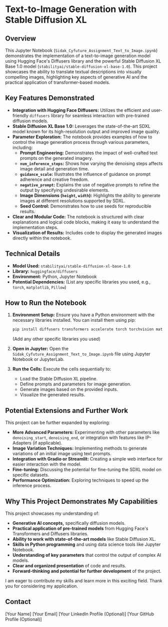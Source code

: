 # Text-to-Image Generation with Stable Diffusion XL

## Overview

This Jupyter Notebook (`Sidak_Cyfuture_Assignment_Text_to_Image.ipynb`) demonstrates the implementation of a text-to-image generation model using Hugging Face's Diffusers library and the powerful Stable Diffusion XL Base 1.0 model (`stabilityai/stable-diffusion-xl-base-1.0`). This project showcases the ability to translate textual descriptions into visually compelling images, highlighting key aspects of generative AI and the practical application of transformer-based models.

## Key Features Demonstrated

* **Integration with Hugging Face Diffusers:** Utilizes the efficient and user-friendly `diffusers` library for seamless interaction with pre-trained diffusion models.
* **Stable Diffusion XL Base 1.0:** Leverages the state-of-the-art SDXL model known for its high-resolution output and improved image quality.
* **Parameter Exploration:** The notebook provides examples of how to control the image generation process through various parameters, including:
    * **Prompt Engineering:** Demonstrates the impact of well-crafted text prompts on the generated imagery.
    * **`num_inference_steps`:** Shows how varying the denoising steps affects image detail and generation time.
    * **`guidance_scale`:** Illustrates the influence of guidance on prompt adherence and creative freedom.
    * **`negative_prompt`:** Explains the use of negative prompts to refine the output by specifying undesirable elements.
    * **Image Dimensions (`height`, `width`):** Highlights the ability to generate images at different resolutions supported by SDXL.
    * **Seed Control:** Demonstrates how to use seeds for reproducible results.
* **Clear and Modular Code:** The notebook is structured with clear explanations and logical code blocks, making it easy to understand the implementation steps.
* **Visualization of Results:** Includes code to display the generated images directly within the notebook.

## Technical Details

* **Model Used:** `stabilityai/stable-diffusion-xl-base-1.0`
* **Library:** `huggingface/diffusers`
* **Environment:** Python, Jupyter Notebook
* **Potential Dependencies:** (List any specific libraries you used, e.g., `torch`, `matplotlib`, `Pillow`)

## How to Run the Notebook

1.  **Environment Setup:** Ensure you have a Python environment with the necessary libraries installed. You can install them using pip:
    ```bash
    pip install diffusers transformers accelerate torch torchvision matplotlib Pillow
    ```
    (Add any other specific libraries you used)

2.  **Open in Jupyter:** Open the `Sidak_Cyfuture_Assignment_Text_to_Image.ipynb` file using Jupyter Notebook or JupyterLab.

3.  **Run the Cells:** Execute the cells sequentially to:
    * Load the Stable Diffusion XL pipeline.
    * Define prompts and parameters for image generation.
    * Generate images based on the provided inputs.
    * Visualize the generated results.

## Potential Extensions and Further Work

This project can be further expanded by exploring:

* **More Advanced Parameters:** Experimenting with other parameters like `denoising_start`, `denoising_end`, or integration with features like IP-Adapters (if applicable).
* **Image Variation Techniques:** Implementing methods to generate variations of an initial image using text prompts.
* **Integration with Gradio or Streamlit:** Creating a simple web interface for easier interaction with the model.
* **Fine-tuning:** Discussing the potential for fine-tuning the SDXL model on specific datasets.
* **Performance Optimization:** Exploring techniques to speed up the inference process.

## Why This Project Demonstrates My Capabilities

This project showcases my understanding of:

* **Generative AI concepts,** specifically diffusion models.
* **Practical application of pre-trained models** from Hugging Face's Transformers and Diffusers libraries.
* **Ability to work with state-of-the-art models** like Stable Diffusion XL.
* **Skills in Python programming** and using data science tools like Jupyter Notebook.
* **Understanding of key parameters** that control the output of complex AI models.
* **Clear and organized presentation** of code and results.
* **Forward-thinking and potential for further development** of the project.

I am eager to contribute my skills and learn more in this exciting field. Thank you for considering my application.

## Contact

[Your Name]
[Your Email]
[Your LinkedIn Profile (Optional)]
[Your GitHub Profile (Optional)]
